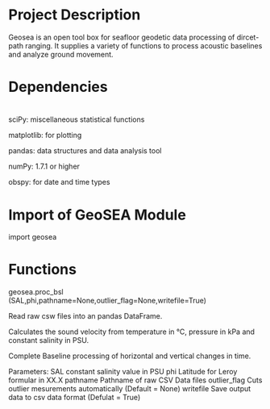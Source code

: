 
# Project Description


Geosea is an open tool box for seafloor geodetic data processing of dircet-path ranging. It supplies a variety of functions to process acoustic baselines and analyze ground movement. 



# Dependencies
#

sciPy: miscellaneous statistical functions

matplotlib: for plotting

pandas: data structures and data analysis tool

numPy: 1.7.1 or higher

obspy: for date and time types


# Import of GeoSEA Module

import geosea 

# Functions

geosea.proc_bsl (SAL,phi,pathname=None,outlier_flag=None,writefile=True)

Read raw csw files into an pandas DataFrame. 

Calculates the sound velocity from temperature in °C, pressure in kPa and constant salinity in PSU. 

Complete Baseline processing of horizontal and vertical changes in time. 

Parameters:
            SAL                 constant salinity value in PSU
            phi                   Latitude for Leroy formular in XX.X
            pathname        Pathname of raw CSV Data files
            outlier_flag      Cuts outlier mesurements automatically (Default = None)
            writefile           Save output data to csv data format (Defulat = True)
            
            
            






